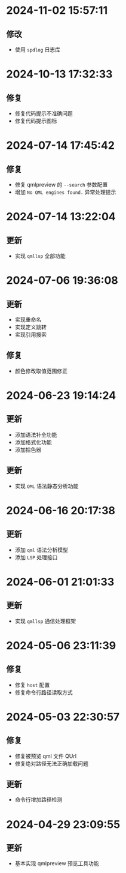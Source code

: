 # 2024-11-02 15:57:11
## 修改 
- 使用 `spdlog` 日志库

# 2024-10-13 17:32:33

## 修复
- 修复代码提示不准确问题
- 修复代码提示图标

# 2024-07-14 17:45:42

## 修复
- 修复 qmlpreview 的 `--search` 参数配置
- 增加 `No QML engines found.` 异常处理提示

# 2024-07-14 13:22:04

## 更新
- 实现 `qmllsp` 全部功能

# 2024-07-06 19:36:08
## 更新
- 实现重命名
- 实现定义跳转
- 实现引用搜索

## 修复
- 颜色修改取值范围修正

# 2024-06-23 19:14:24

## 更新
- 添加语法补全功能
- 添加格式化功能
- 添加拾色器

## 更新
- 实现 `QML` 语法静态分析功能

# 2024-06-16 20:17:38

## 更新
- 添加 `qml` 语法分析模型
- 添加 `LSP` 处理接口

# 2024-06-01 21:01:33

## 更新
- 实现 `qmllsp` 通信处理框架


# 2024-05-06 23:11:39

## 修复
- 修复 `host` 配置
- 修复命令行路径读取方式

# 2024-05-03 22:30:57

## 修复
- 修复被预览 qml 文件 QUrl 
- 修复绝对路径无法正确加载问题

## 更新
- 命令行增加路径检测

# 2024-04-29 23:09:55

## 更新
- 基本实现 qmlpreview 预览工具功能
